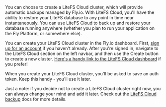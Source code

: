 You can choose to create a LiteFS Cloud cluster, which will provide automatic
backups managed by Fly.io. With LiteFS Cloud, you'll have the ability to restore
your LiteFS database to any point in time near instantaneously. You can use LiteFS Cloud
to back up and restore your database running anywhere (whether you plan to run your
application on the Fly Platform, or somewhere else).

You can create your LiteFS Cloud cluster in the Fly.io dashboard. First,
[sign up for an account][Sign up] if you haven't already. After you're signed in,
navigate to the LiteFS Cloud section on the left navbar, and then use the Create button
to create a new cluster.
[Here's a handy link to the LiteFS Cloud dashboard][LiteFS Cloud Dashboard] if you prefer!

When you create your LiteFS Cloud cluster, you'll be asked to save an auth token.
Keep this handy - you'll use it later.

Just a note: if you decide not to create a LiteFS Cloud cluster right now,
you can always change your mind and add it later. Check out the
[LiteFS Cloud backup][] docs for more details.

[Sign up]: /docs/hands-on/sign-up
[LiteFS Cloud backup]: /docs/litefs/cloud-backups
[LiteFS Cloud Dashboard]: https://fly.io/dashboard/personal/litefs
